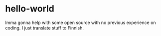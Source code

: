 # hello-world
Imma gonna help with some open source with no previous experience on coding. I just translate stuff to Finnish.
